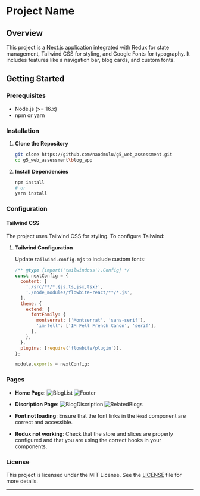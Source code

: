 # Project Name

## Overview

This project is a Next.js application integrated with Redux for state management, Tailwind CSS for styling, and Google Fonts for typography. It includes features like a navigation bar, blog cards, and custom fonts.

## Getting Started

### Prerequisites

- Node.js (>= 16.x)
- npm or yarn

### Installation

1. **Clone the Repository**

   ```bash
   git clone https://github.com/naodmulu/g5_web_assessment.git
   cd g5_web_assessment\blog_app
   ```

2. **Install Dependencies**

   ```bash
   npm install
   # or
   yarn install
   ```

### Configuration

#### Tailwind CSS

The project uses Tailwind CSS for styling. To configure Tailwind:

1. **Tailwind Configuration**

   Update `tailwind.config.mjs` to include custom fonts:

   ```js
   /** @type {import('tailwindcss').Config} */
   const nextConfig = {
     content: [
       './src/**/*.{js,ts,jsx,tsx}',
       './node_modules/flowbite-react/**/*.js',
     ],
     theme: {
       extend: {
         fontFamily: {
           montserrat: ['Montserrat', 'sans-serif'],
           'im-fell': ['IM Fell French Canon', 'serif'],
         },
       },
     },
     plugins: [require('flowbite/plugin')],
   };

   module.exports = nextConfig;
   ```


### Pages
- **Home Page**:
  ![BlogList](assets/Bloglist1.png)
  ![Footer](assets/footer1.png)
  
- **Discription Page**:
  ![BlogDiscription](assets/blogdiscription1.png)
  ![RelatedBlogs](assets/relatedblogs1.png)


- **Font not loading**: Ensure that the font links in the `Head` component are correct and accessible.
- **Redux not working**: Check that the store and slices are properly configured and that you are using the correct hooks in your components.

### License

This project is licensed under the MIT License. See the [LICENSE](LICENSE) file for more details.

---
